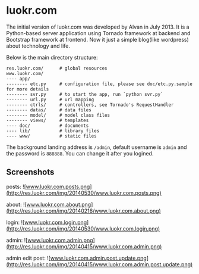 luokr.com
=========

The initial version of luokr.com was developed by Alvan in July 2013. It is a Python-based server application using Tornado framework at backend and Bootstrap framework at frontend.
Now it just a simple blog(like wordpress) about technology and life.


Below is the main directory structure:

    res.luokr.com/      # global resources
    www.luokr.com/
    ---- app/
    -------- etc.py     # configuration file, please see doc/etc.py.sample for more details
    -------- svr.py     # to start the app, run `python svr.py`
    -------- url.py     # url mapping
    -------- ctrls/     # controllers, see Tornado's RequestHandler
    -------- datas/     # data files
    -------- model/     # model class files
    -------- views/     # templates
    ---- doc/           # documents
    ---- lib/           # library files
    ---- www/           # static files


The background landing address is `/admin`, default username is `admin` and the password is `888888`.
You can change it after you logined.

Screenshots
-----------

posts:
![www.luokr.com.posts.png](http://res.luokr.com/img/20140530/www.luokr.com.posts.png)

about:
![www.luokr.com.about.png](http://res.luokr.com/img/20140216/www.luokr.com.about.png)

login:
![www.luokr.com.login.png](http://res.luokr.com/img/20140530/www.luokr.com.login.png)

admin:
![www.luokr.com.admin.png](http://res.luokr.com/img/20140415/www.luokr.com.admin.png)

admin edit post:
![www.luokr.com.admin.post.update.png](http://res.luokr.com/img/20140415/www.luokr.com.admin.post.update.png)

